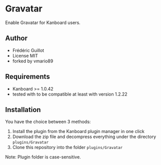 Gravatar
========

Enable Gravatar for Kanboard users.

Author
------

- Frédéric Guillot
- License MIT
- forked by vmario89

Requirements
------------

- Kanboard >= 1.0.42
- tested with to be compatible at least with version 1.2.22

Installation
------------

You have the choice between 3 methods:

1. Install the plugin from the Kanboard plugin manager in one click
2. Download the zip file and decompress everything under the directory `plugins/Gravatar`
3. Clone this repository into the folder `plugins/Gravatar`

Note: Plugin folder is case-sensitive.
